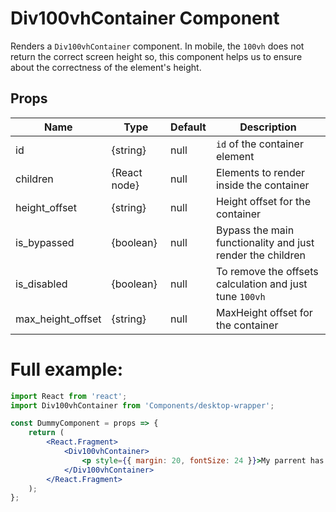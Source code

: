 # Div100vhContainer Component

Renders a `Div100vhContainer` component. In mobile, the `100vh` does not return the correct screen height so, this component helps us to ensure about the correctness of the element's height.

## Props

| Name              | Type         | Default | Description                                                |
| ----------------- | ------------ | ------- | ---------------------------------------------------------- |
| id                | {string}     | null    | `id` of the container element                              |
| children          | {React node} | null    | Elements to render inside the container                    |
| height_offset     | {string}     | null    | Height offset for the container                            |
| is_bypassed       | {boolean}    | null    | Bypass the main functionality and just render the children |
| is_disabled       | {boolean}    | null    | To remove the offsets calculation and just tune `100vh`    |
| max_height_offset | {string}     | null    | MaxHeight offset for the container                         |

# Full example:

```jsx
import React from 'react';
import Div100vhContainer from 'Components/desktop-wrapper';

const DummyComponent = props => {
    return (
        <React.Fragment>
            <Div100vhContainer>
                <p style={{ margin: 20, fontSize: 24 }}>My parrent has correct `100vh` style!</p>
            </Div100vhContainer>
        </React.Fragment>
    );
};
```
